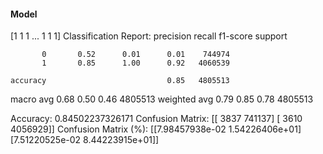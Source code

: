 #### Model
[1 1 1 ... 1 1 1]
Classification Report:
              precision    recall  f1-score   support

           0       0.52      0.01      0.01    744974
           1       0.85      1.00      0.92   4060539

    accuracy                           0.85   4805513
   macro avg       0.68      0.50      0.46   4805513
weighted avg       0.79      0.85      0.78   4805513

Accuracy: 0.84502237326171
Confusion Matrix:
[[   3837  741137]
 [   3610 4056929]]
Confusion Matrix (%):
[[7.98457938e-02 1.54226406e+01]
 [7.51220525e-02 8.44223915e+01]]

